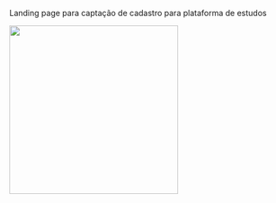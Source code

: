 Landing page para captação de cadastro para plataforma de estudos

<img src="https://user-images.githubusercontent.com/37091987/186325631-942e8775-d263-42f8-a774-52851c95e0e2.jpg" width="300px" />
